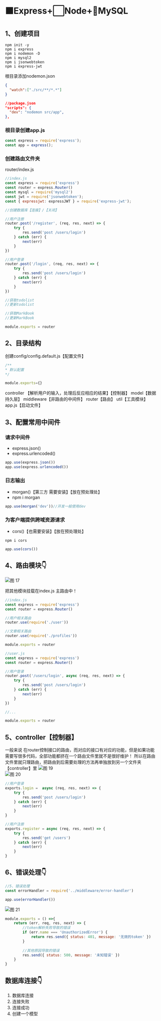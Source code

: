 # ⬛Express+⬜Node+🐬MySQL

## 1、创建项目
```shell
npm init -y
npm i express
npm i nodemon -D
npm i mysql2
npm i jsonwebtoken
npm i express-jwt
```
根目录添加nodemon.json
```json
{
  "watch":["./src/**/*.*"]
}
```
```json
//package.json
"scripts": {
  "dev": "nodemon src/app",
},
```
### 根目录创建app.js
```javascript
const express = require('express');
const app = express();
```
### 创建路由文件夹
router/index.js
```javascript
//index.js
const express = require('express')
const router = express.Router()
const mysql = require('mysql2')
const jwt = require('jsonwebtoken');
const { expressjwt: expressJWT } = require('express-jwt');

//创建数据库【连接】/【关闭】

//用户注册
router.post('/register', (req, res, next) => {
    try {
        res.send('post /users/login')
    } catch (err) {
        next(err)
    }
})

//用户登录
router.post('/login', (req, res, next) => {
    try {
        res.send('post /users/login')
    } catch (err) {
        next(err)
    }
})

//获取todolist
//更新todolist

//获取MarkBook
//更新MarkBook

module.exports = router
```
## 2、目录结构
创建config/config.default.js【配置文件】
```javascript
/**
* 默认配置
*/

module.exports={}							
```
controller 【解析用户的输入，处理后反应相应的结果】【控制器】
model【数据持久层】
middleware【非路由的中间件】
router【路由】
util【工具模块】
app.js【启动文件】
## 3、配置常用中间件
### 请求中间件

- express.json()
- express.urlencoded()
```javascript
app.use(express.json())
app.use(express.urlencoded())
```
### 日志输出

- morgan()【第三方 需要安装】【放在预处理处】
- npm i morgan
```javascript
app.use(morgan('dev'))//开发一般使用dev
```
### 为客户端提供跨域资源请求

- cors()【也需要安装】【放在预处理处】
```shell
npm i cors
```
```javascript
app.use(cors())
```
## 4、路由模块👇
![图 17](img/0ca56b903a30c845d087d0623d6630f106cbcb81b24b74eef6819f01fc18d47f.png)  

把其他模块挂载在index.js 主路由中！
```javascript
//index.js
const express = require('express')
const router = express.Router()

//用户相关路由
router.use(require('./user'))

//文章相关路由
router.use(require('./profiles'))

module.exports = router
```
```javascript
//user.js
const express = require('express')
const router = express.Router()

//用户登录
router.post('/users/login', async (req, res, next) => {
    try {
        res.send('post /users/login')
    } catch (err) {
        next(err)
    }
})

//...

module.exports = router
```
## 5、controller【控制器】
一般来说 在router控制接口的路由，而对应的接口有对应的功能，但是如果功能需要写很多代码，全部功能都挤在一个路由文件里就不是很好维护！
所以在路由文件里就只理路由，把路由到后需要处理的方法再单独放到另一个文件夹【controller】里
![图 19](img/c2e4756c20e05d005e7e5fa713d3f3f9652b8ec6b3625dadc3c4fe853b9e895e.png)  
![图 20](img/cec7eaa819de42b0e4edb2d34fb620869f2dc683cd267a01f2aac3b4b6c04916.png)  


```javascript
//用户登录
exports.login =  async (req, res, next) => {
    try {
        res.send('post /users/login')
    } catch (err) {
        next(err)
    }
}

//用户注册
exports.register = async (req, res, next) => {
    try {
        res.send('get /users')
    } catch (err) {
        next(err)
    }
}
```
## 6、错误处理👇
```javascript
//5、错误处理
const errorHandler = require('../middleware/error-handler')

app.use(errorHandler())
```
![图 21](img/5e85f4618519c97bc3b613b719cdd5ab12815c69d32fa051ce53890a631dc62e.png)  

```javascript
module.exports = () =>{
	return (err, req, res, next) => {
		//token解析失败导致的错误
		if (err.name === 'UnauthorizedError') {
			return res.send({ status: 401, message: '无效的token' })
		}
		
		//其他原因导致的错误
		res.send({ status: 500, message: '未知错误' })
	}
}
```
## 数据库连接👇

1. 数据库连接
1. 连接失败
1. 连接成功
1. 创建一个模型
